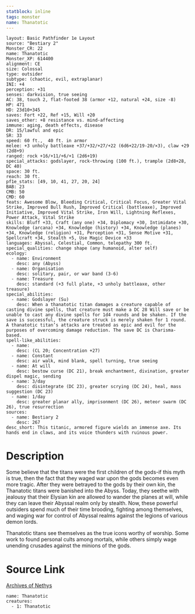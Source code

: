 ```yaml
---
statblock: inline
tags: monster
name: Thanatotic
---
```

```statblock
layout: Basic Pathfinder 1e Layout
source: "Bestiary 2"
Monster_CR: 22
name: Thanatotic
Monster_XP: 614400
alignment: CE
size: Colossal
type: outsider
subtype: (chaotic, evil, extraplanar)
INI: +4
perception: +31
senses: darkvision, true seeing
AC: 38, touch 2, flat-footed 38 (armor +12, natural +24, size -8)
HP: 471
HD: 23d10+345
saves: Fort +22, Ref +15, Will +20
saves_other: +8 resistance vs. mind-affecting
immune: aging, death effects, disease
DR: 15/lawful and epic
SR: 33
speed: 60 ft.,  40 ft. in armor
melee: +3 unholy battleaxe +37/+32/+27/+22 (6d6+22/19-20/×3), claw +29 (2d8+9)
ranged: rock +16/+11/+6/+1 (2d6+19)
special_attacks: godslayer, rock-throwing (100 ft.), trample (2d8+28, DC 40)
space: 30 ft.
reach: 30 ft.
pf1e_stats: [49, 10, 41, 27, 20, 24]
BAB: 23
CMB: 50
CMD: 60
feats: Awesome Blow, Bleeding Critical, Critical Focus, Greater Vital Strike, Improved Bull Rush, Improved Critical (battleaxe), Improved Initiative, Improved Vital Strike, Iron Will, Lightning Reflexes, Power Attack, Vital Strike
skills: Bluff +33, Craft (any one) +34, Diplomacy +30, Intimidate +30, Knowledge (arcana) +34, Knowledge (history) +34, Knowledge (planes) +34, Knowledge (religion) +31, Perception +31, Sense Motive +31, Spellcraft +34, Stealth +5, Use Magic Device +33
languages: Abyssal, Celestial, Common, telepathy 300 ft.
special_qualities: change shape (any humanoid, alter self)
ecology:
  - name: Environment
    desc: any (Abyss)
  - name: Organisation
    desc: solitary, pair, or war band (3-6)
  - name: Treasure
    desc: standard (+3 full plate, +3 unholy battleaxe, other treasure)
special_abilities:
  - name: Godslayer (Su)
    desc: When a thanatotic titan damages a creature capable of casting divine spells, that creature must make a DC 28 Will save or be unable to cast any divine spells for 1d4 rounds and be shaken. If the save is successful, the creature struck is merely shaken for 1 round. A thanatotic titan’s attacks are treated as epic and evil for the purposes of overcoming damage reduction. The save DC is Charisma-based.
spell-like_abilities:
  - name:
    desc: (CL 20; Concentration +27)
  - name: Constant
    desc: air walk, mind blank, spell turning, true seeing
  - name: At will
    desc: bestow curse (DC 21), break enchantment, divination, greater dispel magic, sending
  - name: 3/day
    desc: disintegrate (DC 23), greater scrying (DC 24), heal, mass suggestion (DC 23)
  - name: 1/day
    desc: greater planar ally, imprisonment (DC 26), meteor swarm (DC 26), true resurrection
sources:
  - name: Bestiary 2
    desc: 267
desc_short: This titanic, armored figure wields an immense axe. Its hands end in claws, and its voice thunders with ruinous power.
```
# Description
Some believe that the titans were the first children of the gods-if this myth is true, then the fact that they waged war upon the gods becomes even more tragic. After they were betrayed to the gods by their own kin, the Thanatotic titans were banished into the Abyss. Today, they seethe with jealousy that their Elysian kin are allowed to wander the planes at will, while they can leave their Abyssal realm only by stealth. Now, these powerful outsiders spend much of their time brooding, fighting among themselves, and waging war for control of Abyssal realms against the legions of various demon lords.

Thanatotic titans see themselves as the true icons worthy of worship. Some work to found personal cults among mortals, while others simply wage unending crusades against the minions of the gods.
# Source Link
[Archives of Nethys](https://aonprd.com/MonsterDisplay.aspx?ItemName=Thanatotic)
```encounter-table
name: Thanatotic
creatures:
  - 1: Thanatotic
```

